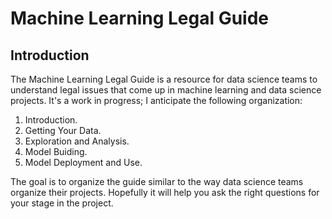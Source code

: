 # Machine Learning Legal Guide

## Introduction 

The Machine Learning Legal Guide is a resource for data science teams to understand legal issues that come up in machine learning and data science projects. It's a work in progress; I anticipate the following organization: 

1. Introduction. 
2. Getting Your Data. 
3. Exploration and Analysis. 
4. Model Buiding. 
5. Model Deployment and Use. 

The goal is to organize the guide similar to the way data science teams organize their projects. Hopefully it will help you ask the right questions for your stage in the project. 
